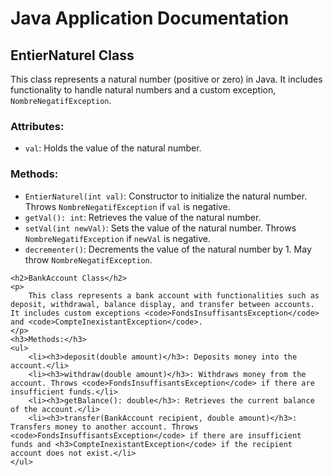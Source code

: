 
    
<body>
    <h1>Java Application Documentation</h1>
    <h2>EntierNaturel Class</h2>
    <p>
        This class represents a natural number (positive or zero) in Java. It includes functionality to handle natural numbers and a custom exception, <code>NombreNegatifException</code>.
    </p>
    <h3>Attributes:</h3>
    <ul>
        <li><code>val</code>: Holds the value of the natural number.</li>
    </ul>
    <h3>Methods:</h3>
    <ul>
        <li><code>EntierNaturel(int val)</code>: Constructor to initialize the natural number. Throws <code>NombreNegatifException</code> if <code>val</code> is negative.</li>
        <li><code>getVal(): int</code>: Retrieves the value of the natural number.</li>
        <li><code>setVal(int newVal)</code>: Sets the value of the natural number. Throws <code>NombreNegatifException</code> if <code>newVal</code> is negative.</li>
        <li><code>decrementer()</code>: Decrements the value of the natural number by 1. May throw <code>NombreNegatifException</code>.</li>
    </ul>

    <h2>BankAccount Class</h2>
    <p>
        This class represents a bank account with functionalities such as deposit, withdrawal, balance display, and transfer between accounts. It includes custom exceptions <code>FondsInsuffisantsException</code> and <code>CompteInexistantException</code>.
    </p>
    <h3>Methods:</h3>
    <ul>
        <li><h3>deposit(double amount)</h3>: Deposits money into the account.</li>
        <li><h3>withdraw(double amount)</h3>: Withdraws money from the account. Throws <code>FondsInsuffisantsException</code> if there are insufficient funds.</li>
        <li><h3>getBalance(): double</h3>: Retrieves the current balance of the account.</li>
        <li><h3>transfer(BankAccount recipient, double amount)</h3>: Transfers money to another account. Throws <code>FondsInsuffisantsException</code> if there are insufficient funds and <h3>CompteInexistantException</code> if the recipient account does not exist.</li>
    </ul>
</body>
</html>
